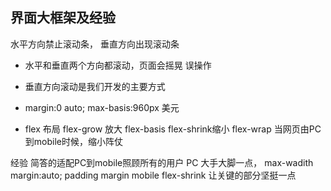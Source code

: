 ## 界面大框架及经验

水平方向禁止滚动条， 垂直方向出现滚动条
- 水平和垂直两个方向都滚动，页面会摇晃 误操作
- 垂直方向滚动是我们开发的主要方式

- margin:0 auto; max-basis:960px 美元
- flex 布局
flex-grow 放大 flex-basis flex-shrink缩小
flex-wrap
当网页由PC到mobile时候，缩小阵仗


经验 
简答的适配PC到mobile照顾所有的用户
PC 大手大脚一点， max-wadith margin:auto;
padding margin 
mobile flex-shrink 让关键的部分坚挺一点
